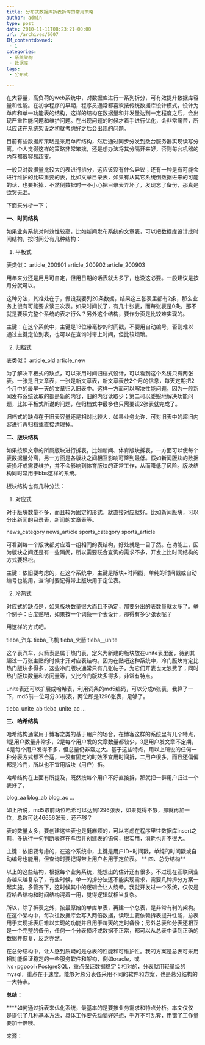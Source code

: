 ```yaml
---
title: 分布式数据库拆表拆库的常用策略
author: admin
type: post
date: 2010-11-11T08:23:21+00:00
url: /archives/6607
IM_contentdowned:
 - 1
categories:
 - 系统架构
 - 数据库
tags:
 - 分布式

---
```

在大容量，高负荷的web系统中，对数据库进行一系列拆分，可有效提升数据库容量和性能。在初学程序的早期，程序员通常都喜欢按传统数据库设计模式，设计为单库和单一功能表的结构，这样的结构在数据量和并发量达到一定程度之后，会出现严重性能问题和维护问题。在出现问题的时候才着手进行优化，会非常痛苦，所以应该在系统架设之初就考虑好之后会出现的问题。

目前有些数据库策略是采用单库结构，然后通过同步分发到数台服务器实现读写分离。个人觉得这样的策略非常笨拙，还是想办法将其分隔开来好，否则每台机器的内存都很容易超支。

一般只对数据量比较大的表进行拆分，这应该没有什么异议；还有一种是有可能会进行维护的比较重要的表，比如文章目录表，如果有从其它系统倒数据进来的可能的话，也要拆掉，不然倒数据时一不小心把目录表弄坏了，发现忘了备份，那真是欲哭无泪。

下面来分析一下：

**一、时间结构**

如果业务系统对时效性较高，比如新闻发布系统的文章表，可以把数据库设计成时间结构，按时间分有几种结构：

1) 平板式

表类似：
article_200901
article_200902
article_200903

用年来分还是用月可自定，但用日期的话表就太多了，也没这必要。一般建议是按月分就可以。

这种分法，其难处在于，假设我要列20条数据，结果这三张表里都有2条，那么业务上很有可能要求读三次表。如果时间长了，有几十张表，而每张表是0条，那不就是要读完整个系统的表才行么？另外这个结构，要作分页是比较难实现的。

主键：在这个系统中，主键是13位带毫秒的时间戳，不要用自动编号，否则难以通过主键定位到表，也可以在查询时带上时间，但比较烦琐。

2) 归档式

表类似：
article_old
article_new

为了解决平板式的缺点，可以采用时间归档式设计，可以看到这个系统只有两张表。一张是旧文章表，一张是新文章表，新文章表放2个月的信息，每天定期把2个月中的最早一天的文章归入旧表中。这样一方面可以解决性能问题，因为一般新闻发布系统读取的都是新的内容，旧的内容读取少；第二可以委婉地解决功能问题，比如平板式所说的问题，在归档式中最多也只需要读2张表就完成了。

归档式的缺点在于旧表容量还是相对比较大，如果业务允许，可对旧表中的超旧内容进行再归档或直接清理掉。

**二、版块结构**

如果按照文章的所属版块进行拆表，比如新闻、体育版块拆表，一方面可以使每个表数据量分离，另一方面是各版块之间相互影响可降到最低。假如新闻版块的数据表损坏或需要维护，并不会影响到体育版块的正常工作，从而降低了风险。版块结构同时常用于bbs这样的系统。

板块结构也有几种分法：

1) 对应式

对于版块数量不多，而且较为固定的形式，就直接对应就好。比如新闻版块，可以分出新闻的目录表，新闻的文章表等。

news_category
news_article
sports_category
sports_article

可看到每一个版块都对应着一组相同的表结构，好处就是一目了然。在功能上，因为版块之间还是有一些隔阂，所以需要联合查询的需求不多，开发上比时间结构的方式要轻松。

主键：依旧要考虑的，在这个系统中，主键是版块+时间戳，单纯的时间戳或自动编号也能用，查询时要记得带上版块用于定位表。

2) 冷热式

对应式的缺点是，如果版块数量很大而且不确定，那要分出的表数量就太多了。举个例子：百度贴吧，如果按一个词条一个表设计，那得有多少张表呢？

用这样的方式吧。

tieba_汽车
tieba_飞机
tieba_火箭
tieba__unite

这个表汽车、火箭表是属于热门表，定义为新建的版块放在unite表里面，待到其超过一万张主贴的时候才开对应表结构。因为在贴吧这种系统中，冷门版块肯定比热门版块多得多，这些冷门版块通常只有几张帖子，为它们开表也太浪费了；同时热门版块数量和访问量等，又比冷门版块多得多，非常有特点。

unite表还可以扩展成哈希表，利用词条的md5编码，可以分成n张表，我算了一下，md5前一位可分36张表，两位即是1296张表，足够了。

tieba\_unite\_ab
tieba\_unite\_ac
…

**三、哈希结构**

哈希结构通常用于博客之类的基于用户的场合，在博客这样的系统里有几个特点，1是用户数量非常多，2是每个用户发的文章数量都较少，3是用户发文章不定期，4是每个用户发得不多，但总量仍非常之大。基于这些特点，用以上所说的任何一种分表方式都不合适，一没有固定的时效不宜用时间拆，二用户很多，而且还偏偏都是冷门，所以也不宜用版块（用户）拆。

哈希结构在上面有所提及，既然按每个用户不好直接拆，那就把一群用户归进一个表好了。

blog_aa
blog_ab
blog_ac
…

如上所说，md5取前两位哈希可以达到1296张表，如果觉得不够，那就再加一位，总数可达46656张表，还不够？

表的数量太多，要创建这些表也是挺麻烦的，可以考虑在程序里往数据库insert之前，多执行一句判断表存在与否并创建表的语句，很实用，消耗也并不很大。

主键：依旧要考虑的，在这个系统中，主键是用户ID+时间戳，单纯的时间戳或自动编号也能用，但查询时要记得带上用户名用于定位表。
**
四、总分结构**

以上的这些结构，根据每个业务系统，能想出的估计还有很多。不过现在互联网业务越来越复杂了，有些时候，单一的拆分法还不能实现需求，需要几种拆分方案一起实施，多管齐下，这时候其中的逻辑会让人绕晕。我就开发过一个系统，仅仅是将哈希结构和时间结构混着一用，觉得逻辑就相当复杂。

所以，除了拆表之外，按最原始的单库单表，再建一个总表，是非常有利的架构。在这个架构中，每次往数据库会写入两倍数据，读取主要依赖拆表提升性能，总表用于实现拆表后难以实现的功能并且用于每天的定时备份；另外总表和分表还相互是一个完整的备份，任何一个分表损坏或数据不正常，都可以从总表中读到正确的数据并恢复，反之亦然。

在总分结构中，让人感到质疑的是总表的性能和可维护性。我的方案是总表可采用相对能保证稳定的一些服务软件和架构，例如oracle，或lvs+pgpool+PostgreSQL，重点保证数据稳定；相对的，分表就用轻量级的mysql，重点在于速度。能够对总分表各采用不同的软件和方案，也是总分结构的一大特点。

**总结：**

****如何通过拆表来优化系统，最基本的是要按业务需求和特点分析。本文仅仅是提供了几种基本方法，具体工作要先动脑好好想，千万不可乱套，用错了工作量要加十倍噢。

来源：